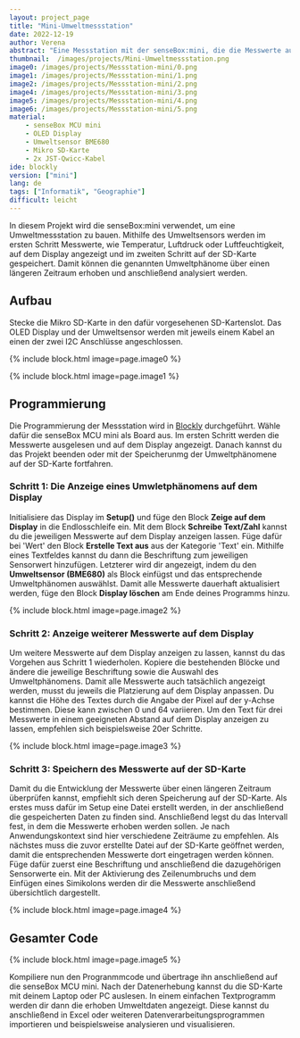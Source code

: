 ```yaml
---
layout: project_page
title: "Mini-Umweltmessstation"
date: 2022-12-19
author: Verena
abstract: "Eine Messstation mit der senseBox:mini, die die Messwerte auf dem Display anzeigt und auf der SD-Karte speichert."
thumbnail:  /images/projects/Mini-Umweltmessstation.png
image0: /images/projects/Messstation-mini/0.png
image1: /images/projects/Messstation-mini/1.png
image2: /images/projects/Messstation-mini/2.png
image4: /images/projects/Messstation-mini/3.png
image5: /images/projects/Messstation-mini/4.png
image6: /images/projects/Messstation-mini/5.png
material:
    - senseBox MCU mini
    - OLED Display
    - Umweltsensor BME680
    - Mikro SD-Karte
    - 2x JST-Qwicc-Kabel
ide: blockly
version: ["mini"]   
lang: de
tags: ["Informatik", "Geographie"]
difficult: leicht
---
```

<head><title>Innenraumluftqualitäts Messstation</title></head>

In diesem Projekt wird die senseBox:mini verwendet, um eine Umweltmessstation zu bauen. Mithilfe des Umweltsensors werden im ersten Schritt Messwerte, wie Temperatur, Luftdruck oder Luftfeuchtigkeit, auf dem Display angezeigt und im zweiten Schritt auf der SD-Karte gespeichert. Damit können die genannten Umweltphänome über einen längeren Zeitraum erhoben und anschließend analysiert werden. 

## Aufbau
Stecke die Mikro SD-Karte in den dafür vorgesehenen SD-Kartenslot. Das OLED Display und der Umweltsensor werden mit jeweils einem Kabel an einen der zwei I2C Anschlüsse angeschlossen. 

{% include block.html image=page.image0 %}

{% include block.html image=page.image1 %}

## Programmierung

Die Programmierung der Messstation wird in [Blockly](https://blockly.sensebox.de) durchgeführt. Wähle dafür die senseBox MCU mini als Board aus. 
Im ersten Schritt werden die Messwerte ausgelesen und auf dem Display angezeigt. Danach kannst du das Projekt beenden oder mit der Speicherunmg der Umweltphänomene auf der SD-Karte fortfahren.

### Schritt 1: Die Anzeige eines Umwletphänomens auf dem Display 

Initialisiere das Display im __Setup()__ und füge den Block __Zeige auf dem Display__ in die Endlosschleife ein. Mit dem Block __Schreibe Text/Zahl__ kannst du die jeweiligen Messwerte auf dem Display anzeigen lassen. Füge dafür bei 'Wert' den Block __Erstelle Text aus__ aus der Kategorie 'Text' ein. Mithilfe eines Textfeldes kannst du dann die Beschriftung zum jeweiligen Sensorwert hinzufügen. Letzterer wird dir angezeigt, indem du den __Umweltsensor (BME680)__ als Block einfügst und das entsprechende Umweltphänomen auswählst. Damit alle Messwerte dauerhaft aktualisiert werden, füge den Block __Display löschen__ am Ende deines Programms hinzu. 

{% include block.html image=page.image2 %}


### Schritt 2: Anzeige weiterer Messwerte auf dem Display

Um weitere Messwerte auf dem Display anzeigen zu lassen, kannst du das Vorgehen aus Schritt 1 wiederholen. Kopiere die bestehenden Blöcke und ändere die jeweilige Beschriftung sowie die Auswahl des Umweltphänomens. Damit alle Messwerte auch tatsächlich angezeigt werden, musst du jeweils die Platzierung auf dem Display anpassen. Du kannst die Höhe des Textes durch die Angabe der Pixel auf der y-Achse bestimmen. Diese kann zwischen 0 und 64 variieren. Um den Text für drei Messwerte in einem geeigneten Abstand auf dem Display anzeigen zu lassen, empfehlen sich beispielsweise 20er Schritte.

 {% include block.html image=page.image3 %}


### Schritt 3: Speichern des Messwerte auf der SD-Karte 

Damit du die Entwicklung der Messwerte über einen längeren Zeitraum überprüfen kannst, empfiehlt sich deren Speicherung auf der SD-Karte. Als erstes muss dafür im Setup eine Datei erstellt werden, in der anschließend die gespeicherten Daten zu finden sind. Anschließend legst du das Intervall fest, in dem die Messwerte erhoben werden sollen. Je nach Anwendungskontext sind hier verschiedene Zeiträume zu empfehlen. Als nächstes muss die zuvor erstellte Datei auf der SD-Karte geöffnet werden, damit die entsprechenden Messwerte dort eingetragen werden können. Füge dafür zuerst eine Beschriftung und anschließend die dazugehörigen Sensorwerte ein. Mit der Aktivierung des Zeilenumbruchs und dem Einfügen eines Simikolons werden dir die Messwerte anschließend übersichtlich dargestellt.  

 {% include block.html image=page.image4 %}


## Gesamter Code

 {% include block.html image=page.image5 %}

 Kompiliere nun den Progranmmcode und übertrage ihn anschließend auf die senseBox MCU mini. 
 Nach der Datenerhebung kannst du die SD-Karte mit deinem Laptop oder PC auslesen. In einem einfachen Textprogramm werden dir dann die erhoben Umweltdaten angezeigt. Diese kannst du anschließend in Excel oder weiteren Datenverarbeitungsprogrammen importieren und beispielsweise analysieren und visualisieren. 
